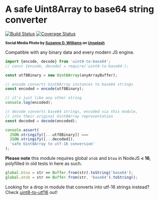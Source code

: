 # A safe Uint8Array to base64 string converter

[![Build Status](https://travis-ci.com/WebReflection/uint8-to-base64.svg?branch=master)](https://travis-ci.com/WebReflection/uint8-to-base64) [![Coverage Status](https://coveralls.io/repos/github/WebReflection/uint8-to-base64/badge.svg?branch=master)](https://coveralls.io/github/WebReflection/uint8-to-base64?branch=master)

<sup>**Social Media Photo by [Suzanne D. Williams](https://unsplash.com/@scw1217) on [Unsplash](https://unsplash.com/)**</sup>

Compatible with any binary data and every modern JS engine.

```js
import {encode, decode} from 'uint8-to-base64';
// const {encode, decode} = require('uint8-to-base64');

const utf8Binary = new Uint8Array(anyArrayBuffer);

// encode converts Uint8Array instances to base64 strings
const encoded = encode(utf8Binary);

// it's just like any other string
console.log(encoded);

// decode converts base64 strings, encoded via this module,
// into their original Uint8Array representation
const decoded = decode(encoded);

console.assert(
  JSON.stringify([...utf8Binary]) ===
  JSON.stringify([...decoded]),
  'safe Uint8Array to utf-16 conversion'
);
```

**Please note** this module requires global `atob` and `btoa` in NodeJS **< 16**, polyfilled in old tests in here as such.

```js
global.btoa = str => Buffer.from(str).toString('base64');
global.atob = str => Buffer.from(str, 'base64').toString();
```

Looking for a drop in module that converts into utf-16 strings instead? Check [uint8-to-utf16](https://github.com/WebReflection/uint8-to-utf16#readme) out!
